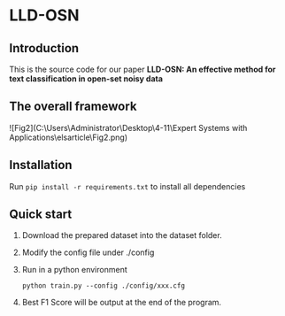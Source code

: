 # LLD-OSN

## Introduction

This is the source code for our paper **LLD-OSN: An effective method for text classification in open-set noisy data**

## The overall framework

![Fig2](C:\Users\Administrator\Desktop\4-11\Expert Systems with Applications\elsarticle\Fig2.png)

## Installation

Run `pip install -r requirements.txt` to install all dependencies

## Quick start

1.  Download the prepared dataset into the dataset folder.

2. Modify the config  file under ./config

3. Run  in a python environment

   `python train.py --config ./config/xxx.cfg  `

4. Best F1 Score will be output at the end of the program.